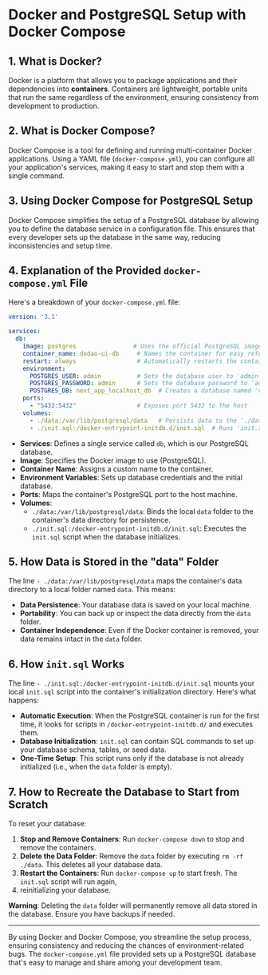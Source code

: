 # Docker and PostgreSQL Setup with Docker Compose

## 1. What is Docker?

Docker is a platform that allows you to package applications and their dependencies into **containers**. Containers 
are lightweight, portable units that run the same regardless of the environment, ensuring consistency from development 
to production.

## 2. What is Docker Compose?

Docker Compose is a tool for defining and running multi-container Docker applications. Using a YAML file 
(`docker-compose.yml`), you can configure all your application's services, making it easy to start and stop them with 
a single command.

## 3. Using Docker Compose for PostgreSQL Setup

Docker Compose simplifies the setup of a PostgreSQL database by allowing you to define the database service in a 
configuration file. This ensures that every developer sets up the database in the same way, reducing inconsistencies 
and setup time.

## 4. Explanation of the Provided `docker-compose.yml` File

Here's a breakdown of your `docker-compose.yml` file:

```yaml
version: '3.1'

services:
  db:
    image: postgres                # Uses the official PostgreSQL image
    container_name: dodao-ui-db     # Names the container for easy reference
    restart: always                 # Automatically restarts the container if it stops
    environment:
      POSTGRES_USER: admin          # Sets the database user to 'admin'
      POSTGRES_PASSWORD: admin      # Sets the database password to 'admin'
      POSTGRES_DB: next_app_localhost_db  # Creates a database named 'next_app_localhost_db'
    ports:
      - "5432:5432"                 # Exposes port 5432 to the host
    volumes:
      - ./data:/var/lib/postgresql/data   # Persists data to the './data' folder
      - ./init.sql:/docker-entrypoint-initdb.d/init.sql  # Runs 'init.sql' on first run
```

- **Services**: Defines a single service called `db`, which is our PostgreSQL database.
- **Image**: Specifies the Docker image to use (PostgreSQL).
- **Container Name**: Assigns a custom name to the container.
- **Environment Variables**: Sets up database credentials and the initial database.
- **Ports**: Maps the container's PostgreSQL port to the host machine.
- **Volumes**:
    - `./data:/var/lib/postgresql/data`: Binds the local `data` folder to the container's data directory for persistence.
    - `./init.sql:/docker-entrypoint-initdb.d/init.sql`: Executes the `init.sql` script when the database initializes.

## 5. How Data is Stored in the "data" Folder

The line `- ./data:/var/lib/postgresql/data` maps the container's data directory to a local folder named `data`. This means:

- **Data Persistence**: Your database data is saved on your local machine.
- **Portability**: You can back up or inspect the data directly from the `data` folder.
- **Container Independence**: Even if the Docker container is removed, your data remains intact in the `data` folder.

## 6. How `init.sql` Works

The line `- ./init.sql:/docker-entrypoint-initdb.d/init.sql` mounts your local `init.sql` script into the container's 
initialization directory. Here's what happens:

- **Automatic Execution**: When the PostgreSQL container is run for the first time, it looks for scripts in `/docker-entrypoint-initdb.d/` and executes them.
- **Database Initialization**: `init.sql` can contain SQL commands to set up your database schema, tables, or seed data.
- **One-Time Setup**: This script runs only if the database is not already initialized (i.e., when the `data` folder is empty).

## 7. How to Recreate the Database to Start from Scratch

To reset your database:

1. **Stop and Remove Containers**: Run `docker-compose down` to stop and remove the containers.
2. **Delete the Data Folder**: Remove the `data` folder by executing `rm -rf ./data`. This deletes all your database data.
3. **Restart the Containers**: Run `docker-compose up` to start fresh. The `init.sql` script will run again, 
4. reinitializing your database.

**Warning**: Deleting the `data` folder will permanently remove all data stored in the database. Ensure you have 
backups if needed.

---

By using Docker and Docker Compose, you streamline the setup process, ensuring consistency and reducing the chances 
of environment-related bugs. The `docker-compose.yml` file provided sets up a PostgreSQL database that's easy to manage 
and share among your development team.
